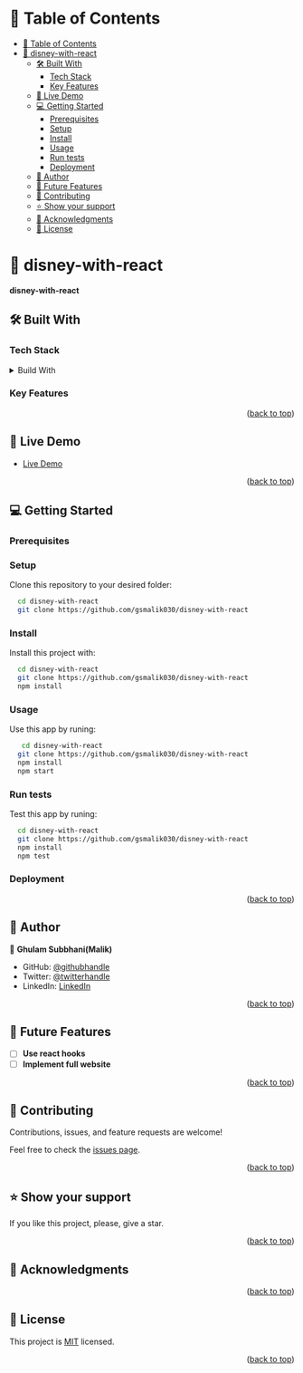 <a name="readme-top"></a>

# 📗 Table of Contents

- [📗 Table of Contents](#-table-of-contents)
- [📖 disney-with-react ](#-disney-with-react-)
  - [🛠 Built With ](#-built-with-)
    - [Tech Stack ](#tech-stack-)
    - [Key Features ](#key-features-)
  - [🚀 Live Demo ](#-live-demo-)
  - [💻 Getting Started ](#-getting-started-)
    - [Prerequisites](#prerequisites)
    - [Setup](#setup)
    - [Install](#install)
    - [Usage](#usage)
    - [Run tests](#run-tests)
    - [Deployment](#deployment)
  - [👥 Author ](#-author-)
  - [🔭 Future Features ](#-future-features-)
  - [🤝 Contributing ](#-contributing-)
  - [⭐️ Show your support ](#️-show-your-support-)
  - [🙏 Acknowledgments ](#-acknowledgments-)
  - [📝 License ](#-license-)

# 📖 disney-with-react <a name="about-project"></a>

**disney-with-react** 

## 🛠 Built With <a name="built-with"></a>

### Tech Stack <a name="tech-stack"></a>

<details>
  <summary>Build With</summary>
  <ul>
    <li><a href="https://html.com/">HTML</a></li>
    <li><a href="https://developer.mozilla.org/en-US/docs/Web/CSS">CSS</a></li>
    <li><a href="https://www.javascript.com/">JavaScript</a></li>
    <li><a href="https://reactjs.org/">React.js</a></li>
  </ul>
</details>

### Key Features <a name="add components"></a>




<p align="right">(<a href="#readme-top">back to top</a>)</p>

## 🚀 Live Demo <a name="live-demo"></a>

- [Live Demo](https://disneyplus-clone-44d0e.web.app) 

<p align="right">(<a href="#readme-top">back to top</a>)</p>

## 💻 Getting Started <a name="getting-started"></a>

### Prerequisites



### Setup

Clone this repository to your desired folder:

```sh
  cd disney-with-react
  git clone https://github.com/gsmalik030/disney-with-react
```

### Install

Install this project with:

```sh
  cd disney-with-react
  git clone https://github.com/gsmalik030/disney-with-react
  npm install
```

### Usage

Use this app by runing:

```sh
   cd disney-with-react
  git clone https://github.com/gsmalik030/disney-with-react
  npm install
  npm start
```

### Run tests

Test this app by runing:

```sh
  cd disney-with-react
  git clone https://github.com/gsmalik030/disney-with-react
  npm install
  npm test
```

### Deployment



<p align="right">(<a href="#readme-top">back to top</a>)</p>

## 👥 Author <a name="authors"></a>

👤 **Ghulam Subbhani(Malik)**

- GitHub: [@githubhandle](https://github.com/gsmalik030)
- Twitter: [@twitterhandle](https://twitter.com/gsmalik030)
- LinkedIn: [LinkedIn](https://www.linkedin.com/in/ghulam-subbhani-4b1281252/)

<p align="right">(<a href="#readme-top">back to top</a>)</p>

## 🔭 Future Features <a name="future-features"></a>

- [ ] **Use react hooks**
- [ ] **Implement full website**

<p align="right">(<a href="#readme-top">back to top</a>)</p>

## 🤝 Contributing <a name="contributing"></a>

Contributions, issues, and feature requests are welcome!

Feel free to check the [issues page](https://github.com/gsmalik030/disney-with-react/issues).

<p align="right">(<a href="#readme-top">back to top</a>)</p>

## ⭐️ Show your support <a name="support"></a>

If you like this project, please, give a star.

<p align="right">(<a href="#readme-top">back to top</a>)</p>

## 🙏 Acknowledgments <a name="acknowledgements"></a>


<p align="right">(<a href="#readme-top">back to top</a>)</p>

## 📝 License <a name="license"></a>

This project is [MIT](MIT.md) licensed.

<p align="right">(<a href="#readme-top">back to top</a>)</p>
